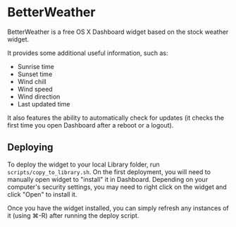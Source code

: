 BetterWeather
=============
BetterWeather is a free OS X Dashboard widget based on the stock weather widget.

It provides some additional useful information, such as:

* Sunrise time
* Sunset time
* Wind chill
* Wind speed
* Wind direction
* Last updated time

It also features the ability to automatically check for updates (it checks the first time you open Dashboard after a reboot or a logout).

Deploying
---------
To deploy the widget to your local Library folder, run `scripts/copy_to_library.sh`. On the first deployment, you will need to manually open widget to "install" it in Dashboard. Depending on your computer's security settings, you may need to right click on the widget and click "Open" to install it.

Once you have the widget installed, you can simply refresh any instances of it (using ⌘-R) after running the deploy script.